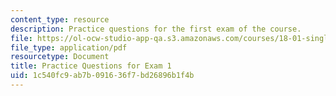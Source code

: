 ```yaml
---
content_type: resource
description: Practice questions for the first exam of the course.
file: https://ol-ocw-studio-app-qa.s3.amazonaws.com/courses/18-01-single-variable-calculus-fall-2006/1c540fc9ab7b091636f7bd26896b1f4b_prexam1a.pdf
file_type: application/pdf
resourcetype: Document
title: Practice Questions for Exam 1
uid: 1c540fc9-ab7b-0916-36f7-bd26896b1f4b
---
```

